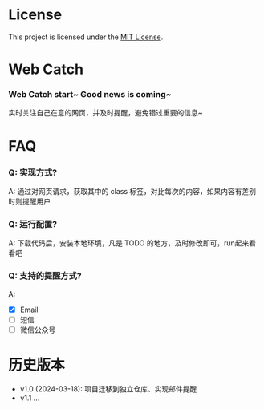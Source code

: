 # License
This project is licensed under the [MIT License](LICENSE).

# Web Catch
### Web Catch start~ Good news is coming~
实时关注自己在意的网页，并及时提醒，避免错过重要的信息~

# FAQ

### Q: 实现方式?

A: 通过对网页请求，获取其中的 class 标签，对比每次的内容，如果内容有差别时则提醒用户

### Q: 运行配置?

A: 下载代码后，安装本地环境，凡是 TODO 的地方，及时修改即可，run起来看看吧

### Q: 支持的提醒方式?

A: 
- [x] Email
- [ ] 短信
- [ ] 微信公众号

# 历史版本

- v1.0 (2024-03-18): 项目迁移到独立仓库、实现邮件提醒
- v1.1 ...
